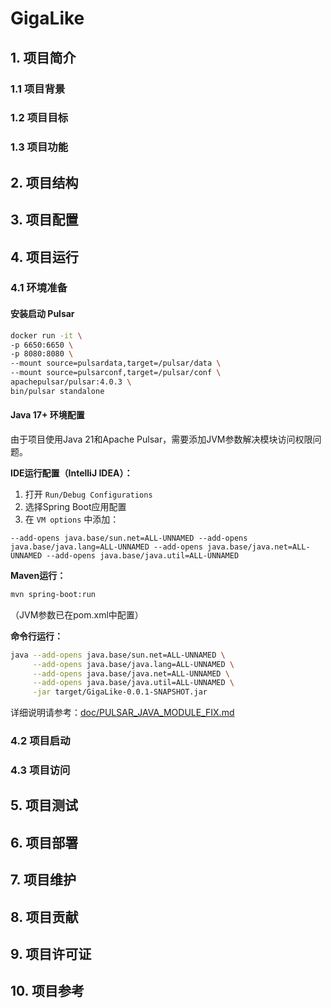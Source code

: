 # GigaLike
## 1. 项目简介
### 1.1 项目背景
### 1.2 项目目标
### 1.3 项目功能
## 2. 项目结构
## 3. 项目配置
## 4. 项目运行
### 4.1 环境准备

#### 安装启动 Pulsar

```bash
docker run -it \
-p 6650:6650 \
-p 8080:8080 \
--mount source=pulsardata,target=/pulsar/data \
--mount source=pulsarconf,target=/pulsar/conf \
apachepulsar/pulsar:4.0.3 \
bin/pulsar standalone
```

#### Java 17+ 环境配置

由于项目使用Java 21和Apache Pulsar，需要添加JVM参数解决模块访问权限问题。

**IDE运行配置（IntelliJ IDEA）：**
1. 打开 `Run/Debug Configurations`
2. 选择Spring Boot应用配置
3. 在 `VM options` 中添加：
```
--add-opens java.base/sun.net=ALL-UNNAMED --add-opens java.base/java.lang=ALL-UNNAMED --add-opens java.base/java.net=ALL-UNNAMED --add-opens java.base/java.util=ALL-UNNAMED
```

**Maven运行：**
```bash
mvn spring-boot:run
```
（JVM参数已在pom.xml中配置）

**命令行运行：**
```bash
java --add-opens java.base/sun.net=ALL-UNNAMED \
     --add-opens java.base/java.lang=ALL-UNNAMED \
     --add-opens java.base/java.net=ALL-UNNAMED \
     --add-opens java.base/java.util=ALL-UNNAMED \
     -jar target/GigaLike-0.0.1-SNAPSHOT.jar
```

详细说明请参考：[doc/PULSAR_JAVA_MODULE_FIX.md](doc/PULSAR_JAVA_MODULE_FIX.md)

### 4.2 项目启动
### 4.3 项目访问
## 5. 项目测试
## 6. 项目部署
## 7. 项目维护
## 8. 项目贡献
## 9. 项目许可证
## 10. 项目参考